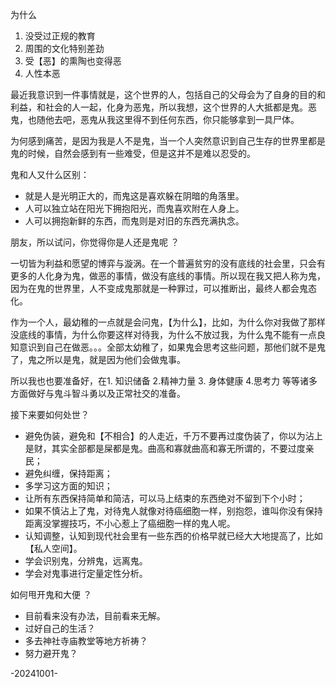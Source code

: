为什么
1. 没受过正规的教育
2. 周围的文化特别差劲
3. 受【恶】的熏陶也变得恶
4. 人性本恶

最近我意识到一件事情就是，这个世界的人，包括自己的父母会为了自身的目的和利益，和社会的人一起，化身为恶鬼，所以我想，这个世界的人大抵都是鬼。恶鬼，也随他去吧，恶鬼从我这里得不到任何东西，你只能够拿到一具尸体。

为何感到痛苦，是因为我是人不是鬼，当一个人突然意识到自己生存的世界里都是鬼的时候，自然会感到有一些难受，但是这并不是难以忍受的。

鬼和人又什么区别：
- 就是人是光明正大的，而鬼这是喜欢躲在阴暗的角落里。
- 人可以独立站在阳光下拥抱阳光，而鬼喜欢附在人身上。
- 人可以拥抱新鲜的东西，而鬼则是对旧的东西充满执念。

朋友，所以试问，你觉得你是人还是鬼呢 ？

一切皆为利益和愿望的博弈与漩涡。在一个普遍贫穷的没有底线的社会里，只会有更多的人化身为鬼，做恶的事情，做没有底线的事情。所以现在我又把人称为鬼，因为在鬼的世界里，人不变成鬼那就是一种罪过，可以推断出，最终人都会鬼态化。

作为一个人，最幼稚的一点就是会问鬼，【为什么】，比如，为什么你对我做了那样没底线的事情，为什么你要这样对待我，为什么不放过我，为什么鬼不能有一点良知意识到自己在做恶。。。全部太幼稚了，如果鬼会思考这些问题，那他们就不是鬼了，鬼之所以是鬼，就是因为他们会做鬼事。

所以我也也要准备好，在1. 知识储备 2.精神力量 3. 身体健康 4.思考力 等等诸多方面做好与鬼斗智斗勇以及正常社交的准备。 

接下来要如何处世？ 
- 避免伪装，避免和【不相合】的人走近，千万不要再过度伪装了，你以为沾上是财，其实全部都是屎都是鬼。曲高和寡就曲高和寡无所谓的，不要过度亲民；
- 避免纠缠，保持距离；
- 多学习这方面的知识；
- 让所有东西保持简单和简洁，可以马上结束的东西绝对不留到下个小时；
- 如果不慎沾上了鬼，对待鬼人就像对待癌细胞一样，别抱怨，谁叫你没有保持距离没掌握技巧，不小心惹上了癌细胞一样的鬼人呢。
- 认知调整，认知到现代社会里有一些东西的价格早就已经大大地提高了，比如 【私人空间】。
- 学会识别鬼，分辨鬼，远离鬼。
- 学会对鬼事进行定量定性分析。

如何甩开鬼和大便 ？ 
- 目前看来没有办法，目前看来无解。
- 过好自己的生活？ 
- 多去神社寺庙教堂等地方祈祷？ 
- 努力避开鬼？ 

-20241001-


